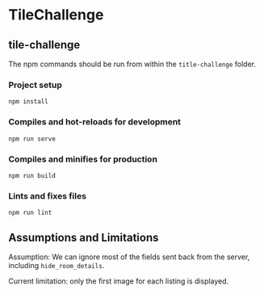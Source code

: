 # TileChallenge

## tile-challenge

The npm commands should be run from within the `title-challenge` folder.

### Project setup
```
npm install
```

### Compiles and hot-reloads for development
```
npm run serve
```

### Compiles and minifies for production
```
npm run build
```

### Lints and fixes files
```
npm run lint
```

## Assumptions and Limitations

Assumption: We can ignore most of the fields sent back from the server, including `hide_room_details`.

Current limitation: only the first image for each listing is displayed.
